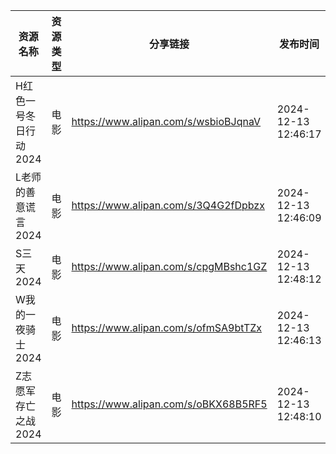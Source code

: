 | 资源名称          | 资源类型 | 分享链接                                 | 发布时间                |
| ------------- | ---- | ------------------------------------ | ------------------- |
| H红色一号冬日行动2024 | 电影   | https://www.alipan.com/s/wsbioBJqnaV | 2024-12-13 12:46:17 |
| L老师的善意谎言2024  | 电影   | https://www.alipan.com/s/3Q4G2fDpbzx | 2024-12-13 12:46:09 |
| S三天2024       | 电影   | https://www.alipan.com/s/cpgMBshc1GZ | 2024-12-13 12:48:12 |
| W我的一夜骑士2024   | 电影   | https://www.alipan.com/s/ofmSA9btTZx | 2024-12-13 12:46:13 |
| Z志愿军存亡之战2024  | 电影   | https://www.alipan.com/s/oBKX68B5RF5 | 2024-12-13 12:48:10 |
